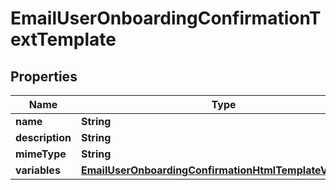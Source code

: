 

# EmailUserOnboardingConfirmationTextTemplate


## Properties

| Name | Type | Description | Notes |
|------------ | ------------- | ------------- | -------------|
|**name** | **String** |  |  [optional] |
|**description** | **String** |  |  [optional] |
|**mimeType** | **String** |  |  [optional] |
|**variables** | [**EmailUserOnboardingConfirmationHtmlTemplateVariables**](EmailUserOnboardingConfirmationHtmlTemplateVariables.md) |  |  [optional] |



